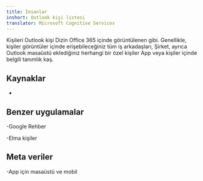 ```yaml
---
title: İnsanlar
inshort: Outlook kişi listesi
translator: Microsoft Cognitive Services
---
```


Kişileri Outlook kişi Dizin Office 365 içinde görüntülenen gibi.
Genellikle, kişiler görüntüler içinde erişebileceğiniz tüm iş arkadaşları,
Şirket, ayrıca Outlook masaüstü eklediğiniz herhangi bir özel kişiler
App veya kişiler içinde belgili tanımlık kaş.

Kaynaklar
---------

-   

Benzer uygulamalar
--------------------

-Google Rehber

-Elma kişiler

Meta veriler
--------

-App için masaüstü ve mobil

